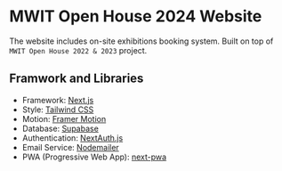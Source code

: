# MWIT Open House 2024 Website

The website includes on-site exhibitions booking system. Built on top of `MWIT Open House 2022 & 2023` project.

## Framwork and Libraries

- Framework: [Next.js](https://nextjs.org/)
- Style: [Tailwind CSS](https://tailwindcss.com/)
- Motion: [Framer Motion](https://www.framer.com/motion/)
- Database: [Supabase](https://supabase.io/)
- Authentication: [NextAuth.js](https://next-auth.js.org/)
- Email Service: [Nodemailer](https://nodemailer.com/)
- PWA (Progressive Web App): [next-pwa](https://github.com/shadowwalker/next-pwa)
